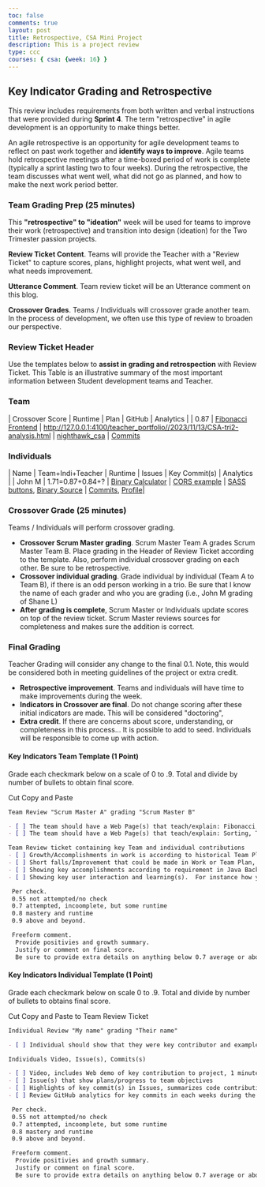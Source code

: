 ```yaml
---
toc: false
comments: true
layout: post
title: Retrospective, CSA Mini Project
description: This is a project review
type: ccc
courses: { csa: {week: 16} }
---
```


## Key Indicator Grading and Retrospective
This review includes requirements from both written and verbal instructions that were provided during **Sprint 4**. The term "retrospective" in agile development is an opportunity to make things better.

An agile retrospective is an opportunity for agile development teams to reflect on past work together and **identify ways to improve**. Agile teams hold retrospective meetings after a time-boxed period of work is complete (typically a sprint lasting two to four weeks). During the retrospective, the team discusses what went well, what did not go as planned, and how to make the next work period better.


### Team Grading Prep (25 minutes)
This **"retrospective" to "ideation"** week will be used for teams to improve their work (retrospective) and transition into design (ideation) for the Two Trimester passion projects.

**Review Ticket Content**. Teams will provide the Teacher with a "Review Ticket" to capture scores, plans, highlight projects, what went well, and what needs improvement.

**Utterance Comment**. Team review ticket will be an Utterance comment on this blog.

**Crossover Grades**. Teams / Individuals will crossover grade another team. In the process of development, we often use this type of review to broaden our perspective.


### Review Ticket Header
Use the templates below to **assist in grading and retrospection** with Review Ticket. This Table is an illustrative summary of the most important information between Student development teams and Teacher.
  
### Team

| Crossover Score | Runtime | Plan | GitHub | Analytics |
| 0.87 | [Fibonacci Frontend](https://thymeleaf.nighthawkcodingsociety.com/mvc/fibonacci?fibseq=7) | http://127.0.0.1:4100/teacher_portfolio//2023/11/13/CSA-tri2-analysis.html | [nighthawk_csa](https://github.com/nighthawkcoders/nighthawk_csa) | [Commits](https://github.com/nighthawkcoders/nighthawk_csa/commits/master)

### Individuals 

| Name | Team+Indi+Teacher | Runtime | Issues | Key Commit(s) | Analytics |
| John M | 1.71=0.87+0.84+? | [Binary Calculator](https://nighthawkcoders.github.io/teacher_portfolio//c4.4/2023/09/14/javascript-binary-U2-1.html) | [CORS example](https://github.com/nighthawkcoders/flask_portfolio/issues/42#issuecomment-1847595229) | [SASS buttons](https://github.com/nighthawkcoders/teacher_portfolio/commit/f43211b97d4d50e79cf15d6ae470c0fef241dfc5), [Binary Source](https://raw.githubusercontent.com/nighthawkcoders/teacher_portfolio/bf145ebe8113f0e009494ed736324aa276b8913b/_posts/2023-09-14-javascript-binary-U2-1.md) | [Commits](https://github.com/nighthawkcoders/teacher_portfolio/commits?author=jm1021), [Profile](https://github.com/jm1021)|


### Crossover Grade (25 minutes)

Teams / Individuals will perform crossover grading.
  - **Crossover Scrum Master grading**. Scrum Master Team A grades Scrum Master Team B. Place grading in the Header of Review Ticket according to the template. Also, perform individual crossover grading on each other. Be sure to be retrospective.
  - **Crossover individual grading**. Grade individual by individual (Team A to Team B), if there is an odd person working in a trio. Be sure that I know the name of each grader and who you are grading (i.e., John M grading of Shane L)
  - **After grading is complete**, Scrum Master or Individuals update scores on top of the review ticket. Scrum Master reviews sources for completeness and makes sure the addition is correct.


### Final Grading
Teacher Grading will consider any change to the final 0.1. Note, this would be considered both in meeting guidelines of the project or extra credit.

- **Retrospective improvement**. Teams and individuals will have time to make improvements during the week.   
- **Indicators in Crossover are final**. Do not change scoring after these initial indicators are made. This will be considered "doctoring",
- **Extra credit**. If there are concerns about score, understanding, or completeness in this process... It is possible to add to seed. Individuals will be responsible to come up with action.

#### Key Indicators Team Template (1 Point)
Grade each checkmark below on a scale of 0 to .9. Total and divide by number of bullets to obtain final score.

Cut Copy and Paste

```markdown
Team Review "Scrum Master A" grading "Scrum Master B"

- [ ] The team should have a Web Page(s) that teach/explain: Fibonacci, Algorithm, etc.
- [ ] The team should have a Web Page(s) that teach/explain: Sorting, Timing, Compares Swaps, etc.   

Team Review ticket containing key Team and individual contributions
- [ ] Growth/Accomplishments in work is according to historical Team Plan, or they show revisions to plan according to work
- [ ] Short falls/Improvement that could be made in Work or Team Plan, team highlights next steps or improvements that could be made
- [ ] Showing key accomplishments according to requirement in Java Backend such as API, Abstract Class(es), Inheritance, Polymorphic behavior, Sorting Algorithms, etc.  In Sorting, there should NOT be static classes or static methods.
- [ ] Showing key user interaction and learning(s).  For instance how you visualized Sorting Algorithm: Bubble, Insertion, Selection, Merge... how you captured Big O, analytical data, usage of Data Structures...  And/or, how you provided response and Feedback to user on their success in learning or experiencing your interface.

 Per check.  
 0.55 not attempted/no check 
 0.7 attempted, incoomplete, but some runtime
 0.8 mastery and runtime 
 0.9 above and beyond. 

 Freeform comment.  
  Provide positivies and growth summary.  
  Justify or comment on final score.  
  Be sure to provide extra details on anything below 0.7 average or above 0.8. 

```

#### Key Indicators Individual Template (1 Point)
Grade each checkmark below on scale 0 to .9.   Total and divide by number of bullets to obtains final score.

Cut Copy and Paste to Team Review Ticket

```markdown
Individual Review "My name" grading "Their name"

- [ ] Individual should show that they were key contributor and example to team.  This includes their participation in ideas, plans, creating individual issues, providing code commits to project, crossover grading participation, being on task and positive example in the classroom.

Individuals Video, Issue(s), Commits(s)

- [ ] Video, includes Web demo of key contribution to project, 1 minute
- [ ] Issue(s) that show plans/progress to team objectives
- [ ] Highlights of key commit(s) in Issues, summarizes code contributions
- [ ] Review GitHub analytics for key commits in each weeks during the project, shows consistent participation for 3 weeks

 Per check.  
 0.55 not attempted/no check 
 0.7 attempted, incoomplete, but some runtime
 0.8 mastery and runtime 
 0.9 above and beyond.

 Freeform comment.  
  Provide positivies and growth summary.  
  Justify or comment on final score.  
  Be sure to provide extra details on anything below 0.7 average or above 0.8. 

```

